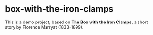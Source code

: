 # box-with-the-iron-clamps

This is a demo project, based on __The Box with the Iron Clamps__, a short story by Florence Marryat (1833-1899).
